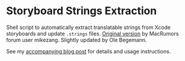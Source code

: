 # Storyboard Strings Extraction

Shell script to automatically extract translatable strings from Xcode storyboards and update `.strings` files. [Original version](http://forums.macrumors.com/showpost.php?p=16060008&postcount=4) by MacRumors forum user mikezang. Slightly updated by Ole Begemann.

See my [accompanying blog post](http://oleb.net/blog/2013/02/automating-strings-extraction-from-storyboards-for-localization/) for details and usage instructions.
